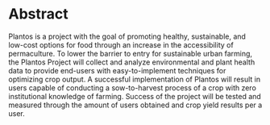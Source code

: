 # Abstract
Plantos is a project with the goal of promoting healthy, sustainable, and low-cost options for food through an increase in the accessibility of permaculture. To lower the barrier to entry for sustainable urban farming, the Plantos Project will collect and analyze environmental and plant health data to provide end-users with easy-to-implement techniques for optimizing crop output. A successful implementation of Plantos will result in users capable of conducting a sow-to-harvest process of a crop with zero institutional knowledge of farming. Success of the project will be tested and measured through the amount of users obtained and crop yield results per a user. 
